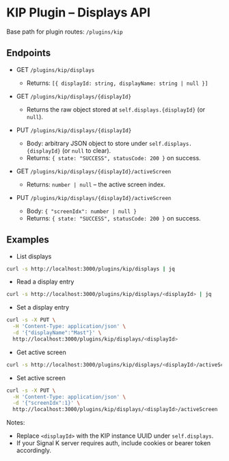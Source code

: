 # KIP Plugin – Displays API

Base path for plugin routes: `/plugins/kip`

## Endpoints

- GET `/plugins/kip/displays`
  - Returns: `[{ displayId: string, displayName: string | null }]`

- GET `/plugins/kip/displays/{displayId}`
  - Returns the raw object stored at `self.displays.{displayId}` (or `null`).

- PUT `/plugins/kip/displays/{displayId}`
  - Body: arbitrary JSON object to store under `self.displays.{displayId}` (or `null` to clear).
  - Returns: `{ state: "SUCCESS", statusCode: 200 }` on success.

- GET `/plugins/kip/displays/{displayId}/activeScreen`
  - Returns: `number | null` – the active screen index.

- PUT `/plugins/kip/displays/{displayId}/activeScreen`
  - Body: `{ "screenIdx": number | null }`
  - Returns: `{ state: "SUCCESS", statusCode: 200 }` on success.

## Examples

- List displays

```sh
curl -s http://localhost:3000/plugins/kip/displays | jq
```

- Read a display entry

```sh
curl -s http://localhost:3000/plugins/kip/displays/<displayId> | jq
```

- Set a display entry

```sh
curl -s -X PUT \
  -H 'Content-Type: application/json' \
  -d '{"displayName":"Mast"}' \
  http://localhost:3000/plugins/kip/displays/<displayId>
```

- Get active screen

```sh
curl -s http://localhost:3000/plugins/kip/displays/<displayId>/activeScreen
```

- Set active screen

```sh
curl -s -X PUT \
  -H 'Content-Type: application/json' \
  -d '{"screenIdx":1}' \
  http://localhost:3000/plugins/kip/displays/<displayId>/activeScreen
```

Notes:
- Replace `<displayId>` with the KIP instance UUID under `self.displays`.
- If your Signal K server requires auth, include cookies or bearer token accordingly.
